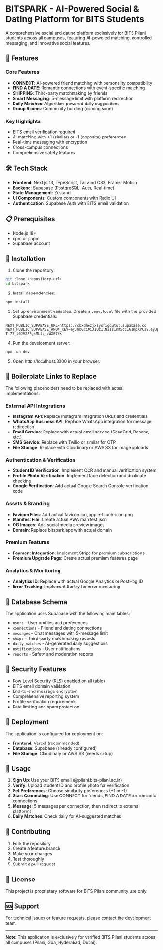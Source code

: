 # BITSPARK - AI-Powered Social & Dating Platform for BITS Students

A comprehensive social and dating platform exclusively for BITS Pilani students across all campuses, featuring AI-powered matching, controlled messaging, and innovative social features.

## 🚀 Features

### Core Features
- **CONNECT**: AI-powered friend matching with personality compatibility
- **FIND A DATE**: Romantic connections with event-specific matching
- **SHIPPING**: Third-party matchmaking by friends
- **Smart Messaging**: 5-message limit with platform redirection
- **Daily Matches**: Algorithm-powered daily suggestions
- **Group Rooms**: Community building (coming soon)

### Key Highlights
- BITS email verification required
- AI matching with +1 (similar) or -1 (opposite) preferences
- Real-time messaging with encryption
- Cross-campus connections
- Comprehensive safety features

## 🛠️ Tech Stack

- **Frontend**: Next.js 13, TypeScript, Tailwind CSS, Framer Motion
- **Backend**: Supabase (PostgreSQL, Auth, Real-time)
- **State Management**: Zustand
- **UI Components**: Custom components with Radix UI
- **Authentication**: Supabase Auth with BITS email validation

## 📋 Prerequisites

- Node.js 18+ 
- npm or pnpm
- Supabase account

## 🔧 Installation

1. Clone the repository:
```bash
git clone <repository-url>
cd bitspark
```

2. Install dependencies:
```bash
npm install
```

3. Set up environment variables:
Create a `.env.local` file with the provided Supabase credentials:

```env
NEXT_PUBLIC_SUPABASE_URL=https://cbxdhezjxsysfigqutut.supabase.co
NEXT_PUBLIC_SUPABASE_ANON_KEY=eyJhbGciOiJIUzI1NiIsInR5cCI6IkpXVCJ9.eyJpc3MiOiJzdXBhYmFzZSIsInJlZiI6ImNieGRoZXpqeHN5c2ZpZ3F1dHV0Iiwicm9sZSI6ImFub24iLCJpYXQiOjE3NTU2MzUzMTQsImV4cCI6MjA3MTIxMTMxNH0.C2tRbgSI6blgA10O-T-77_l0JV2FPgsMLtp_cWXE7Xk
```

4. Run the development server:
```bash
npm run dev
```

5. Open [http://localhost:3000](http://localhost:3000) in your browser.

## 🔗 Boilerplate Links to Replace

The following placeholders need to be replaced with actual implementations:

### External API Integrations
- **Instagram API**: Replace Instagram integration URLs and credentials
- **WhatsApp Business API**: Replace WhatsApp integration for message redirection
- **Email Service**: Replace with actual email service (SendGrid, Resend, etc.)
- **SMS Service**: Replace with Twilio or similar for OTP
- **File Storage**: Replace with Cloudinary or AWS S3 for image uploads

### Authentication & Verification
- **Student ID Verification**: Implement OCR and manual verification system
- **Profile Photo Verification**: Implement face detection and duplicate checking
- **Google Verification**: Add actual Google Search Console verification code

### Assets & Branding
- **Favicon Files**: Add actual favicon.ico, apple-touch-icon.png
- **Manifest File**: Create actual PWA manifest.json
- **OG Images**: Add social media preview images
- **Domain**: Replace bitspark.app with actual domain

### Premium Features
- **Payment Integration**: Implement Stripe for premium subscriptions
- **Premium Upgrade Page**: Create actual premium features page

### Analytics & Monitoring
- **Analytics ID**: Replace with actual Google Analytics or PostHog ID
- **Error Tracking**: Implement Sentry for error monitoring

## 📱 Database Schema

The application uses Supabase with the following main tables:
- `users` - User profiles and preferences
- `connections` - Friend and dating connections
- `messages` - Chat messages with 5-message limit
- `ships` - Third-party matchmaking records
- `daily_matches` - AI-generated daily suggestions
- `notifications` - User notifications
- `reports` - Safety and moderation reports

## 🔐 Security Features

- Row Level Security (RLS) enabled on all tables
- BITS email domain validation
- End-to-end message encryption
- Comprehensive reporting system
- Profile verification requirements
- Rate limiting and spam protection

## 🚀 Deployment

The application is configured for deployment on:
- **Frontend**: Vercel (recommended)
- **Database**: Supabase (already configured)
- **File Storage**: Cloudinary or AWS S3 (needs setup)

## 📖 Usage

1. **Sign Up**: Use your BITS email (@pilani.bits-pilani.ac.in)
2. **Verify**: Upload student ID and profile photo for verification
3. **Set Preferences**: Choose similarity preferences (+1 or -1)
4. **Start Connecting**: Use CONNECT for friends, FIND A DATE for romantic connections
5. **Message**: 5 messages per connection, then redirect to external platforms
6. **Daily Matches**: Check daily for AI-suggested matches

## 🤝 Contributing

1. Fork the repository
2. Create a feature branch
3. Make your changes
4. Test thoroughly
5. Submit a pull request

## 📄 License

This project is proprietary software for BITS Pilani community use only.

## 🆘 Support

For technical issues or feature requests, please contact the development team.

---

**Note**: This application is exclusively for verified BITS Pilani students across all campuses (Pilani, Goa, Hyderabad, Dubai).